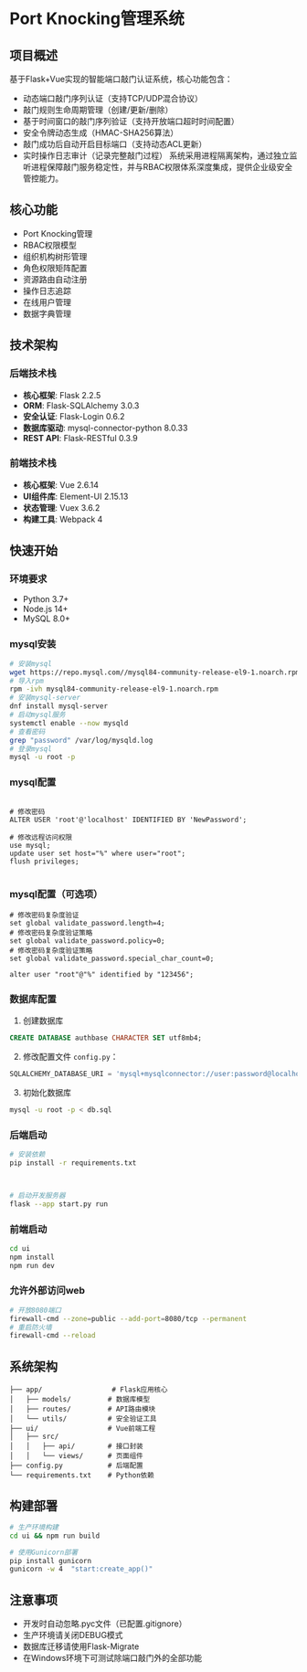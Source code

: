 # Port Knocking管理系统

## 项目概述
基于Flask+Vue实现的智能端口敲门认证系统，核心功能包含：
- 动态端口敲门序列认证（支持TCP/UDP混合协议）
- 敲门规则生命周期管理（创建/更新/删除）
- 基于时间窗口的敲门序列验证（支持开放端口超时时间配置）
- 安全令牌动态生成（HMAC-SHA256算法）
- 敲门成功后自动开启目标端口（支持动态ACL更新）
- 实时操作日志审计（记录完整敲门过程）
系统采用进程隔离架构，通过独立监听进程保障敲门服务稳定性，并与RBAC权限体系深度集成，提供企业级安全管控能力。

## 核心功能
- Port Knocking管理
- RBAC权限模型
- 组织机构树形管理
- 角色权限矩阵配置
- 资源路由自动注册
- 操作日志追踪
- 在线用户管理
- 数据字典管理

## 技术架构
### 后端技术栈
- **核心框架**: Flask 2.2.5
- **ORM**: Flask-SQLAlchemy 3.0.3
- **安全认证**: Flask-Login 0.6.2
- **数据库驱动**: mysql-connector-python 8.0.33
- **REST API**: Flask-RESTful 0.3.9

### 前端技术栈
- **核心框架**: Vue 2.6.14
- **UI组件库**: Element-UI 2.15.13
- **状态管理**: Vuex 3.6.2
- **构建工具**: Webpack 4

## 快速开始

### 环境要求
- Python 3.7+
- Node.js 14+
- MySQL 8.0+


### mysql安装
```bash
# 安装mysql
wget https://repo.mysql.com//mysql84-community-release-el9-1.noarch.rpm
# 导入rpm
rpm -ivh mysql84-community-release-el9-1.noarch.rpm
# 安装mysql-server
dnf install mysql-server
# 启动mysql服务
systemctl enable --now mysqld
# 查看密码
grep "password" /var/log/mysqld.log
# 登录mysql
mysql -u root -p

```

### mysql配置
```mysql

# 修改密码
ALTER USER 'root'@'localhost' IDENTIFIED BY 'NewPassword';

# 修改远程访问权限
use mysql;
update user set host="%" where user="root";
flush privileges;


```

### mysql配置（可选项）
```mysql
# 修改密码复杂度验证
set global validate_password.length=4;
# 修改密码复杂度验证策略
set global validate_password.policy=0;
# 修改密码复杂度验证策略
set global validate_password.special_char_count=0;

alter user "root"@"%" identified by "123456";

```


### 数据库配置
1. 创建数据库
```sql
CREATE DATABASE authbase CHARACTER SET utf8mb4;
```
2. 修改配置文件 `config.py`：
```python
SQLALCHEMY_DATABASE_URI = 'mysql+mysqlconnector://user:password@localhost:3306/authbase'
```
3. 初始化数据库
```bash
mysql -u root -p < db.sql
```


### 后端启动
```bash
# 安装依赖
pip install -r requirements.txt



# 启动开发服务器
flask --app start.py run
```

### 前端启动
```bash
cd ui
npm install
npm run dev
```

### 允许外部访问web
```bash
# 开放8080端口
firewall-cmd --zone=public --add-port=8080/tcp --permanent
# 重启防火墙
firewall-cmd --reload
```

## 系统架构
```
├── app/                 # Flask应用核心
│   ├── models/         # 数据库模型
│   ├── routes/         # API路由模块
│   └── utils/          # 安全验证工具
├── ui/                 # Vue前端工程
│   ├── src/            
│   │   ├── api/        # 接口封装
│   │   └── views/      # 页面组件
├── config.py           # 后端配置
└── requirements.txt    # Python依赖
```

## 构建部署
```bash
# 生产环境构建
cd ui && npm run build

# 使用Gunicorn部署
pip install gunicorn
gunicorn -w 4  "start:create_app()"
```

## 注意事项
- 开发时自动忽略.pyc文件（已配置.gitignore）
- 生产环境请关闭DEBUG模式
- 数据库迁移请使用Flask-Migrate
- 在Windows环境下可测试除端口敲门外的全部功能
